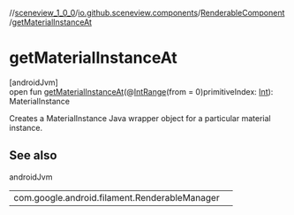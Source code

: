 //[sceneview_1_0_0](../../../index.md)/[io.github.sceneview.components](../index.md)/[RenderableComponent](index.md)/[getMaterialInstanceAt](get-material-instance-at.md)

# getMaterialInstanceAt

[androidJvm]\
open fun [getMaterialInstanceAt](get-material-instance-at.md)(@[IntRange](https://developer.android.com/reference/kotlin/androidx/annotation/IntRange.html)(from = 0)primitiveIndex: [Int](https://kotlinlang.org/api/latest/jvm/stdlib/kotlin/-int/index.html)): MaterialInstance

Creates a MaterialInstance Java wrapper object for a particular material instance.

## See also

androidJvm

| | |
|---|---|
| com.google.android.filament.RenderableManager |  |
